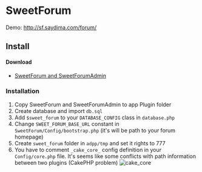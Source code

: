 SweetForum
==========

Demo: http://sf.saydima.com/forum/

## Install

#### Download
* [SweetForum and SweetForumAdmin](https://github.com/scofield-ua/SweetForum/archive/master.zip)

### Installation
1. Copy SweetForum and SweetForumAdmin to app Plugin folder
2. Create database and import `db.sql`
3. Add `$sweet_forum` to your `DATABASE_CONFIG` class in `database.php`
4. Change `SWEET_FORUM_BASE_URL` constant in `SweetForum/Config/bootstrap.php` (it's will be path to your forum homepage)
5. Create `sweet_forum` folder in `adpp/tmp` and set it rights to 777
6. You have to comment `_cake_core_` config definition in your `Config/core.php` file. It's seems like some conflicts with path information between two plugins (CakePHP problem)
![cake_core](http://sf.saydima.com/img/github/cake_core.png)

